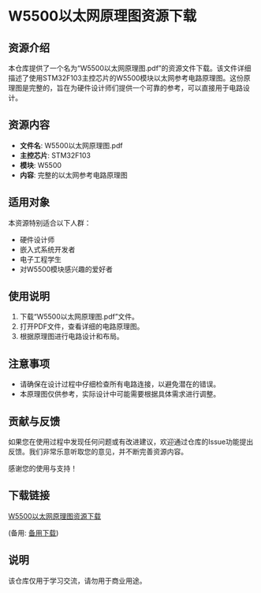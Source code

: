 # W5500以太网原理图资源下载

## 资源介绍

本仓库提供了一个名为“W5500以太网原理图.pdf”的资源文件下载。该文件详细描述了使用STM32F103主控芯片的W5500模块以太网参考电路原理图。这份原理图是完整的，旨在为硬件设计师们提供一个可靠的参考，可以直接用于电路设计。

## 资源内容

- **文件名**: W5500以太网原理图.pdf
- **主控芯片**: STM32F103
- **模块**: W5500
- **内容**: 完整的以太网参考电路原理图

## 适用对象

本资源特别适合以下人群：

- 硬件设计师
- 嵌入式系统开发者
- 电子工程学生
- 对W5500模块感兴趣的爱好者

## 使用说明

1. 下载“W5500以太网原理图.pdf”文件。
2. 打开PDF文件，查看详细的电路原理图。
3. 根据原理图进行电路设计和布局。

## 注意事项

- 请确保在设计过程中仔细检查所有电路连接，以避免潜在的错误。
- 本原理图仅供参考，实际设计中可能需要根据具体需求进行调整。

## 贡献与反馈

如果您在使用过程中发现任何问题或有改进建议，欢迎通过仓库的Issue功能提出反馈。我们非常乐意听取您的意见，并不断完善资源内容。

感谢您的使用与支持！

## 下载链接
[W5500以太网原理图资源下载](https://pan.quark.cn/s/a41764033ffa) 

(备用: [备用下载](https://pan.baidu.com/s/14o_tH18qxSdyyFkU_SaTdQ?pwd=1234))

## 说明

该仓库仅用于学习交流，请勿用于商业用途。
